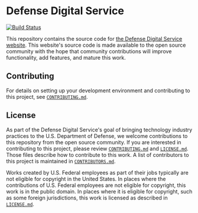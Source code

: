 # Defense Digital Service

[![Build Status](https://img.shields.io/travis/com/deptofdefense/dds.mil.svg?style=for-the-badge)](https://travis-ci.com/deptofdefense/dds.mil)

This repository contains the source code for [the Defense Digital Service website](https://dds.mil). This website's source code is made available to the open source community with the hope that community contributions will improve functionality, add features, and mature this work.

## Contributing

For details on setting up your development environment and contributing to this project, see [`CONTRIBUTING.md`][contributing].

## License

As part of the Defense Digital Service's goal of bringing technology industry practices to the U.S. Department of Defense, we welcome contributions to this repository from the open source community. If you are interested in contributing to this project, please review [`CONTRIBUTING.md`][contributing] and [`LICENSE.md`][license]. Those files describe how to contribute to this work. A list of contributors to this project is maintained in [`CONTRIBUTORS.md`][contributors].

Works created by U.S. Federal employees as part of their jobs typically are not eligible for copyright in the United States. In places where the contributions of U.S. Federal employees are not eligible for copyright, this work is in the public domain. In places where it is eligible for copyright, such as some foreign jurisdictions, this work is licensed as described in [`LICENSE.md`][license].

[contributing]: https://github.com/deptofdefense/dds.mil/blob/master/CONTRIBUTING.md
[contributors]: https://github.com/deptofdefense/dds.mil/blob/master/CONTRIBUTORS.md
[license]: https://github.com/deptofdefense/dds.mil/blob/master/LICENSE.md
